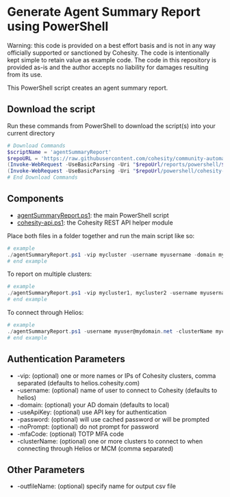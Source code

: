 # Generate Agent Summary Report using PowerShell

Warning: this code is provided on a best effort basis and is not in any way officially supported or sanctioned by Cohesity. The code is intentionally kept simple to retain value as example code. The code in this repository is provided as-is and the author accepts no liability for damages resulting from its use.

This PowerShell script creates an agent summary report.

## Download the script

Run these commands from PowerShell to download the script(s) into your current directory

```powershell
# Download Commands
$scriptName = 'agentSummaryReport'
$repoURL = 'https://raw.githubusercontent.com/cohesity/community-automation-samples/main'
(Invoke-WebRequest -UseBasicParsing -Uri "$repoUrl/reports/powershell/$scriptName/$scriptName.ps1").content | Out-File "$scriptName.ps1"; (Get-Content "$scriptName.ps1") | Set-Content "$scriptName.ps1"
(Invoke-WebRequest -UseBasicParsing -Uri "$repoUrl/powershell/cohesity-api/cohesity-api.ps1").content | Out-File cohesity-api.ps1; (Get-Content cohesity-api.ps1) | Set-Content cohesity-api.ps1
# End Download Commands
```

## Components

* [agentSummaryReport.ps1](https://raw.githubusercontent.com/cohesity/community-automation-samples/main/reports/powershell/agentSummaryReport/agentSummaryReport.ps1): the main PowerShell script
* [cohesity-api.ps1](https://raw.githubusercontent.com/cohesity/community-automation-samples/main/powershell/cohesity-api/cohesity-api.ps1): the Cohesity REST API helper module

Place both files in a folder together and run the main script like so:

```powershell
# example
./agentSummaryReport.ps1 -vip mycluster -username myusername -domain mydomain.net
# end example
```

To report on multiple clusters:

```powershell
# example
./agentSummaryReport.ps1 -vip mycluster1, mycluster2 -username myusername -domain mydomain.net
# end example
```

To connect through Helios:

```powershell
# example
./agentSummaryReport.ps1 -username myuser@mydomain.net -clusterName mycluster1, mycluster2
# end example
```

## Authentication Parameters

* -vip: (optional) one or more names or IPs of Cohesity clusters, comma separated (defaults to helios.cohesity.com)
* -username: (optional) name of user to connect to Cohesity (defaults to helios)
* -domain: (optional) your AD domain (defaults to local)
* -useApiKey: (optional) use API key for authentication
* -password: (optional) will use cached password or will be prompted
* -noPrompt: (optional) do not prompt for password
* -mfaCode: (optional) TOTP MFA code
* -clusterName: (optional) one or more clusters to connect to when connecting through Helios or MCM (comma separated)

## Other Parameters

* -outfileName: (optional) specify name for output csv file
